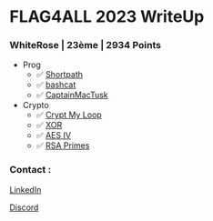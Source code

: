 # FLAG4ALL 2023 WriteUp

### WhiteRose | 23ème | 2934 Points  

- Prog
   - ✅ [Shortpath](Prog/Shortpath/README.md)
   - ✅ [bashcat](Prog/bashcat/README.md)
   - ✅ [CaptainMacTusk](Prog/CaptainMacTusk/README.md)
- Crypto
   - ✅ [Crypt My Loop](Crypto/CryptMyLoop/README.md)
   - ✅ [XOR](Crypto/XOR/README.md)
   - ✅ [AES IV](Crypto/AESIV/README.md)
   - ✅ [RSA Primes](Crypto/RSAPrime/README.md)

### Contact : 
[LinkedIn](https://www.linkedin.com/in/mathieu-bannwarth/)

[Discord](https://discord.com/users/335381590505160704)